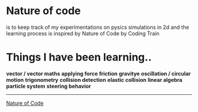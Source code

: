 # Nature of code

is to keep track of my experimentations on pysics simulations in 2d and the learning process is inspired by Nature of Code by Coding Train 


# Things I have been learning..

 **vector / vector maths** 
 **applying force** 
 **friction** 
 **gravitye** 
 **oscillation / circular motion**
 **trigonometry**
 **collision detection**
 **elastic collision**
 **linear algebra**
 **particle system**
 **steering behavior** 
 
------

[Nature of Code](https://jinnn0.github.io/nature-of-code/)
